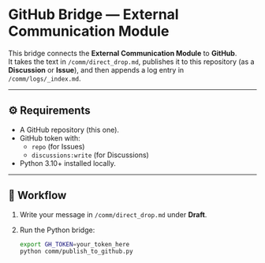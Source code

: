 # GitHub Bridge — External Communication Module

This bridge connects the **External Communication Module** to **GitHub**.  
It takes the text in `/comm/direct_drop.md`, publishes it to this repository (as a **Discussion** or **Issue**), and then appends a log entry in `/comm/logs/_index.md`.

---

## ⚙️ Requirements

- A GitHub repository (this one).  
- GitHub token with:
  - `repo` (for Issues)  
  - `discussions:write` (for Discussions)  
- Python 3.10+ installed locally.  

---

## 🚀 Workflow

1. Write your message in `/comm/direct_drop.md` under **Draft**.  
2. Run the Python bridge:

   ```bash
   export GH_TOKEN=your_token_here
   python comm/publish_to_github.py
